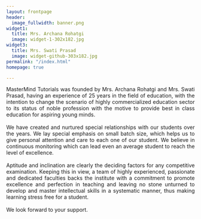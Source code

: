```yaml
---
layout: frontpage
header:
  image_fullwidth: banner.png
widget1:
  title: Mrs. Archana Rohatgi
  image: widget-1-302x182.jpg
widget3:
  title: Mrs. Swati Prasad
  image: widget-github-303x182.jpg
permalink: "/index.html"
homepage: true

---
```

<p align="justify">
MasterMind Tutorials was founded by Mrs. Archana Rohatgi and Mrs. Swati Prasad, having an experience of 25 years in the field of education, with the intention to change the scenario of highly commercialized education sector to its status of noble profession with the motive to provide best in class education for aspiring young minds.
<br>
<br>
We have created and nurtured special relationships with our students over the years. We lay special emphasis on small batch size, which helps us to give personal attention and care to each one of our student. We believe in continuous monitoring which can lead even an average student to reach the level of excellence.
<br>
<br>
Aptitude and inclination are clearly the deciding factors for any competitive examination. Keeping this in view, a team of highly experienced, passionate and dedicated faculties backs the institute with a commitment to promote excellence and perfection in teaching and leaving no stone unturned to develop and master intellectual skills in a systematic manner, thus  making learning stress free for a student.
<br>
<br>
We look forward to your support.
</p>

<!-- <div id="videoModal" class="reveal-modal large" data-reveal=""> <div class="flex-video widescreen vimeo" style="display: block;"> <iframe width="1280" height="720" src="https://www.youtube.com/embed/3b5zCFSmVvU" frameborder="0" allowfullscreen></iframe> </div> <a class="close-reveal-modal">×</a> </div> -->